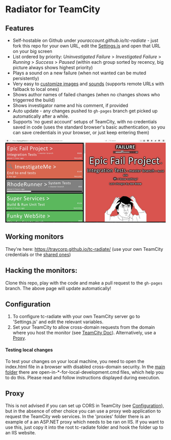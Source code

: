 Radiator for TeamCity
==========
Features
-------------
* Self-hostable on Github under _youraccount.github.io/tc-radiate_ - just fork this repo for your own URL, edit the [Settings.js](./Settings.js) and open that URL on your big screen
* List ordered by priority: _Uninvestigated Failure_ > _Investigated Failure_ > _Running_ > _Success_ > _Paused_ (within each group sorted by recency, big picture always shows highest priority)
* Plays a sound on a new failure (when not wanted can be muted persistently)
* Very easy to <a href="./Content/images/!List.js" target="_blank">customize images</a> and <a href="./Content/sounds/!List.js" target="_blank">sounds</a> (supports remote URLs with fallback to local ones)
* Shows author names of failed changes (when no changes shows who triggerred the build)
* Shows investigator name and his comment, if provided
* Auto update - any changes pushed to `gh-pages` branch get picked up automatically after a while.
* Supports 'no guest account' setups of TeamCity, with no credentials saved in code (uses the standard browser's basic authentication, so you can save credentials in your browser, or just keep entering them)

<img src="screenshot.jpg" width="600" />


Working monitors
-------------
They're here: https://travcorp.github.io/tc-radiate/
(use your own TeamCity credentials or the [shared ones](http://ttcwiki/display/itropics/Passwords+to+the+build+infrastructure#Passwordstothebuildinfrastructure-teamcitysharedaccount))

Hacking the monitors:
-------------
Clone this repo, play with the code and make a pull request to the `gh-pages` branch. The above page will update automatically!

Configuration
-------------
1. To configure tc-radiate with your own TeamCity server go to 'Settings.js' and edit the relevant variables.
2. Set your TeamCity to allow cross-domain requests from the domain where you host the monitor (see [TeamCity Doc](https://confluence.jetbrains.com/display/TCD9/REST+API#RESTAPI-CORSSupport)). Alternatively, use a [Proxy](#proxy).

#### Testing local changes
To test your changes on your local machine, you need to open the index.html file in a browser with disabled cross-domain security. In the [main folder](https://github.com/travcorp/tc-radiate) there are open-in-*-for-local-development.cmd files, which help you to do this. Please read and follow instructions displayed during execution.

Proxy
-----
This is not advised if you can set up CORS in TeamCity (see [Configuration](#configuration)), but in the absence of other choice you can use a proxy web application to request the TeamCity web services. In the 'proxies' folder there is an example of a an ASP.NET proxy which needs to be ran on IIS. If you want to use this, just copy it into the root tc-radiate folder and hook the folder up to an IIS website.
